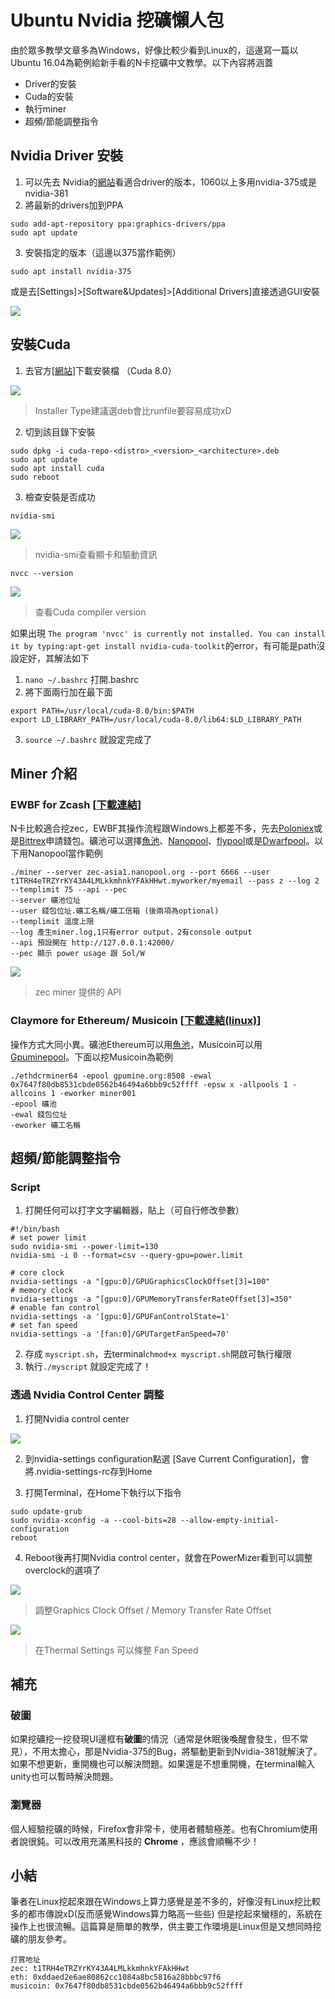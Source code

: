 # Ubuntu Nvidia 挖礦懶人包

由於眾多教學文章多為Windows，好像比較少看到Linux的，這邊寫一篇以Ubuntu 16.04為範例給新手看的N卡挖礦中文教學。以下內容將涵蓋

* Driver的安裝
* Cuda的安裝
* 執行miner
* 超頻/節能調整指令

## Nvidia Driver 安裝

1. 可以先去 Nvidia的[網站](http://www.nvidia.com/Download/index.aspx)看適合driver的版本，1060以上多用nvidia-375或是nvidia-381 
2. 將最新的drivers加到PPA
```
sudo add-apt-repository ppa:graphics-drivers/ppa
sudo apt update 
``` 
3. 安裝指定的版本（這邊以375當作範例）

```sudo apt install nvidia-375 ```

或是去[Settings]>[Software&Updates]>[Additional Drivers]直接透過GUI安裝

![](https://i.imgur.com/1VpUVA4.png)


## 安裝Cuda

1. 去官方[[網站](https://developer.nvidia.com/cuda-downloads)]下載安裝檔 （Cuda 8.0）

![](https://i.imgur.com/mgIKVRR.png)

> Installer Type建議選deb會比runfile要容易成功xD

2. 切到該目錄下安裝

```
sudo dpkg -i cuda-repo-<distro>_<version>_<architecture>.deb
sudo apt update
sudo apt install cuda
sudo reboot
```

3. 檢查安裝是否成功

```
nvidia-smi 
```
![](https://i.imgur.com/u4m3Qrp.png)

> nvidia-smi查看顯卡和驅動資訊 

```
nvcc --version
```
![](https://i.imgur.com/sbz7c8r.png)

> 查看Cuda compiler version

如果出現 `The program 'nvcc' is currently not installed. You can install it by typing:apt-get install nvidia-cuda-toolkit`的error，有可能是path沒設定好，其解法如下

1. `nano ~/.bashrc` 打開.bashrc
2. 將下面兩行加在最下面
 ```
export PATH=/usr/local/cuda-8.0/bin:$PATH 
export LD_LIBRARY_PATH=/usr/local/cuda-8.0/lib64:$LD_LIBRARY_PATH
```
3. `source ~/.bashrc` 就設定完成了

## Miner 介紹

### EWBF for Zcash [[下載連結](https://mega.nz/#F!aop0BLaR!qQUGG6C2ZhE2zAC0XAlMSw)]

N卡比較適合挖zec，EWBF其操作流程跟Windows上都差不多，先去[Poloniex](https://poloniex.com/)或是[Bittrex](https://bittrex.com/)申請錢包。礦池可以選擇[魚池](https://www.f2pool.com/help)、[Nanopool](https://nanopool.org/)、[flypool](https://zcash.flypool.org/)或是[Dwarfpool](https://dwarfpool.com/)。以下用Nanopool當作範例

```
./miner --server zec-asia1.nanopool.org --port 6666 --user t1TRH4eTRZYrKY43A4LMLkkmhnkYFAkHHwt.myworker/myemail --pass z --log 2 --templimit 75 --api --pec
--server 礦池位址
--user 錢包位址.礦工名稱/礦工信箱 (後兩項為optional)
--templimit 溫度上限
--log 產生miner.log,1只有error output，2有console output
--api 預設開在 http://127.0.0.1:42000/ 
--pec 顯示 power usage 跟 Sol/W 
```

![](https://i.imgur.com/6fHWhwi.png)

> zec miner 提供的 API

### Claymore for Ethereum/ Musicoin [[下載連結(linux)](https://drive.google.com/drive/folders/0B69wv2iqszefdFZUV2toUG5HdlU)]

操作方式大同小異。礦池Ethereum可以用[魚池](https://www.f2pool.com/help)，Musicoin可以用[Gpuminepool](http://www.gpumine.org/#/)。下面以挖Musicoin為範例

```
./ethdcrminer64 -epool gpumine.org:8508 -ewal 0x7647f80db8531cbde0562b46494a6bbb9c52ffff -epsw x -allpools 1 -allcoins 1 -eworker miner001
-epool 礦池
-ewal 錢包位址
-eworker 礦工名稱
```

## 超頻/節能調整指令

###  Script
1. 打開任何可以打字文字編輯器，貼上（可自行修改參數）
```
#!/bin/bash
# set power limit
sudo nvidia-smi --power-limit=130
nvidia-smi -i 0 --format=csv --query-gpu=power.limit

# core clock 
nvidia-settings -a "[gpu:0]/GPUGraphicsClockOffset[3]=100"
# memory clock
nvidia-settings -a "[gpu:0]/GPUMemoryTransferRateOffset[3]=350"
# enable fan control
nvidia-settings -a '[gpu:0]/GPUFanControlState=1'
# set fan speed
nvidia-settings -a '[fan:0]/GPUTargetFanSpeed=70'
```
2. 存成 `myscript.sh`，去terminal`chmod+x myscript.sh`開啟可執行權限
3. 執行`./myscript` 就設定完成了！

### 透過  Nvidia Control Center 調整

1. 打開Nvidia control center

![](https://i.imgur.com/3F0k3uV.png)

2. 到nvidia-settings configuration點選 [Save Current Configuration]，會將.nvidia-settings-rc存到Home

3. 打開Terminal，在Home下執行以下指令

```
sudo update-grub 
sudo nvidia-xconfig -a --cool-bits=28 --allow-empty-initial-configuration
reboot
```

4. Reboot後再打開Nvidia control center，就會在PowerMizer看到可以調整overclock的選項了

![](https://i.imgur.com/yA95V8H.png)

> 調整Graphics Clock Offset / Memory Transfer Rate Offset

![](https://i.imgur.com/BLTt3FG.png)

> 在Thermal Settings 可以條整 Fan Speed




## 補充

### 破圖

如果挖礦挖一挖發現UI邊框有**破圖**的情況（通常是休眠後喚醒會發生，但不常見），不用太擔心，那是Nvidia-375的Bug，將驅動更新到Nvidia-381就解決了。如果不想更新，重開機也可以解決問題。如果還是不想重開機，在terminal輸入unity也可以暫時解決問題。

### 瀏覽器
個人經驗挖礦的時候，Firefox會非常卡，使用者體驗極差。也有Chromium使用者說很鈍。可以改用充滿黑科技的 **Chrome** ，應該會順暢不少！



## 小結

筆者在Linux挖起來跟在Windows上算力感覺是差不多的，好像沒有Linux挖比較多的都市傳說xD(反而感覺Windows算力略高一些些) 但是挖起來蠻穩的，系統在操作上也很流暢。這篇算是簡單的教學，供主要工作環境是Linux但是又想同時挖礦的朋友參考。

```
打賞地址 
zec: t1TRH4eTRZYrKY43A4LMLkkmhnkYFAkHHwt
eth: 0xddaed2e6ae80862cc1084a8bc5816a28bbbc97f6
musicoin: 0x7647f80db8531cbde0562b46494a6bbb9c52ffff
```
